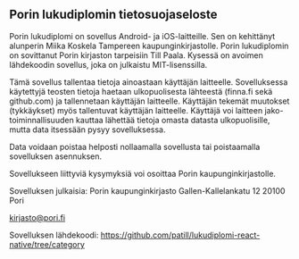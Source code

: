 ## Porin lukudiplomin tietosuojaseloste

Porin lukudiplomi on sovellus Android- ja iOS-laitteille. Sen on kehittänyt alunperin Miika Koskela Tampereen kaupunginkirjastolle. Porin lukudiplomin on
sovittanut Porin kirjaston tarpeisiin Till Paala.
Kysessä on avoimen lähdekoodin sovellus, joka on julkaistu MIT-lisenssilla.

Tämä sovellus tallentaa tietoja ainoastaan käyttäjän laitteelle. Sovelluksessa käytettyjä teosten tietoja haetaan 
ulkopuolisesta lähteestä (finna.fi sekä github.com) ja tallennetaan käyttäjän laitteelle. Käyttäjän tekemät muutokset 
(tykkäykset) myös tallentuvat käyttäjän laitteelle. Käyttäjä voi laitteen jako-toiminnallisuuden kauttaa lähettää tietoja
omasta datasta ulkopuolisille, mutta data itsessään pysyy sovelluksessa.

Data voidaan poistaa helposti nollaamalla sovellusta tai poistaamalla sovelluksen asennuksen.

Sovellukseen liittyviä kysymyksiä voi osoittaa Porin kaupunginkirjastolle.

Sovelluksen julkaisia:
Porin kaupunginkirjasto
Gallen-Kallelankatu 12
20100 Pori

kirjasto@pori.fi

Sovelluksen lähdekoodi: https://github.com/patill/lukudiplomi-react-native/tree/category
